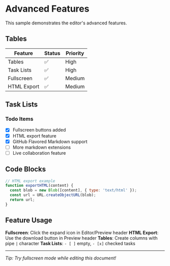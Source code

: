 # Advanced Features

This sample demonstrates the editor's advanced features.

## Tables

| Feature | Status | Priority |
|---------|--------|----------|
| Tables | ✅ | High |
| Task Lists | ✅ | High |
| Fullscreen | ✅ | Medium |
| HTML Export | ✅ | Medium |

## Task Lists

### Todo Items
- [x] Fullscreen buttons added
- [x] HTML export feature
- [x] GitHub Flavored Markdown support
- [ ] More markdown extensions
- [ ] Live collaboration feature

## Code Blocks

```javascript
// HTML export example
function exportHTML(content) {
  const blob = new Blob([content], { type: 'text/html' });
  const url = URL.createObjectURL(blob);
  return url;
}
```

## Feature Usage

**Fullscreen**: Click the expand icon in Editor/Preview header
**HTML Export**: Use the download button in Preview header
**Tables**: Create columns with pipe `|` character
**Task Lists**: `- [ ]` empty, `- [x]` checked tasks

---

*Tip: Try fullscreen mode while editing this document!* 